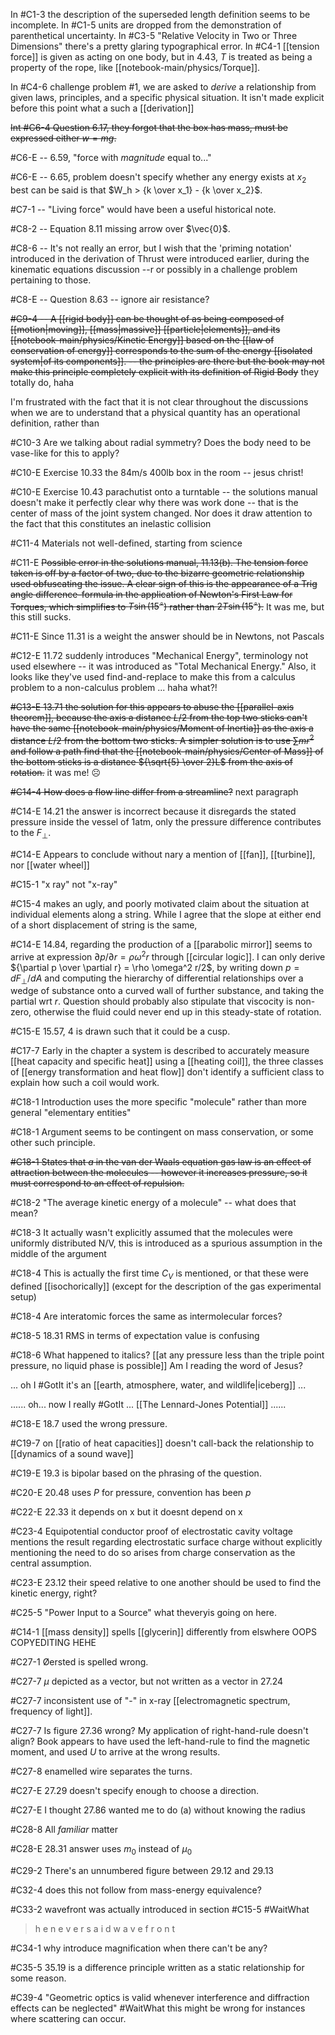  In #C1-3 the description of the superseded length definition seems to be incomplete.
In #C1-5 units are dropped from the demonstration of parenthetical uncertainty.
In #C3-5 "Relative Velocity in Two or Three Dimensions" there's a pretty glaring typographical error.
In #C4-1 [[tension force]] is given as acting on one body, but in 4.43, $T$ is treated as being a property of the rope, like [[notebook-main/physics/Torque]].

In #C4-6 challenge problem #1, we are asked to *derive* a relationship from given laws, principles, and a specific physical situation. It isn't made explicit before this point what a such a [[derivation]]

~~Int #C6-4 Question 6.17, they forgot that the box has mass, must be expressed either $w=mg$.~~

#C6-E -- 6.59, "force with *magnitude* equal to..."

#C6-E -- 6.65, problem doesn't specify whether any energy exists at $x_2$ best can be said is that $W_h > {k \over x_1} - {k \over x_2}$.

#C7-1 -- "Living force" would have been a useful historical note.

#C8-2 -- Equation 8.11 missing arrow over $\vec{0}$.

#C8-6 -- It's not really an error, but I wish that the 'priming notation' introduced in the derivation of Thrust were introduced earlier, during the kinematic equations discussion --r or possibly in a challenge problem pertaining to those.

#C8-E -- Question 8.63 -- ignore air resistance?

~~#C9-4 -- A [[rigid body]] can be thought of as being composed of [[motion|moving]], [[mass|massive]] [[particle|elements]], and its [[notebook-main/physics/Kinetic Energy]] based on the [[law of conservation of energy]] corresponds to the sum of the energy [[isolated system|of its components]]. -- the principles are there but the book may not make this principle completely explicit with its definition of Rigid Body~~ they totally do, haha

I'm frustrated with the fact that it is not clear throughout the discussions when we are to understand that a physical quantity has an operational definition, rather than

#C10-3 Are we talking about radial symmetry? Does the body need to be vase-like for this to apply?

#C10-E Exercise 10.33 the 84m/s 400lb box in the room -- jesus christ!

#C10-E Exercise 10.43 parachutist onto a turntable -- the solutions manual doesn't make it perfectly clear why there was work done -- that is the center of mass of the joint system changed. Nor does it draw attention to the fact that this constitutes an inelastic collision

#C11-4 Materials not well-defined, starting from science

#C11-E ~~Possible error in the solutions manual, 11.13(b). The tension force taken is off by a factor of two, due to the bizarre geometric relationship used obfuscating the issue. A clear sign of this is the appearance of a Trig angle difference-formula in the application of Newton's First Law for Torques, which simplifies to $T\sin(15^\circ)$ rather than $2T\sin(15^\circ)$.~~ It was me, but this still sucks.

#C11-E Since 11.31 is a weight the answer should be in Newtons, not Pascals

#C12-E 11.72 suddenly introduces "Mechanical Energy", terminology not used elsewhere -- it was introduced as "Total Mechanical Energy." Also, it looks like they've used find-and-replace to make this from a calculus problem to a non-calculus problem ... haha what?!

~~#C13-E 13.71 the solution for this appears to abuse the [[parallel-axis theorem]], because the axis a distance $L/2$ from the top two sticks can't have the same [[notebook-main/physics/Moment of Inertia]] as the axis a distance $L/2$ from the bottom two sticks. A simpler solution is to use $\sum mr^2$ and follow a path find that the [[notebook-main/physics/Center of Mass]] of the bottom sticks is a distance ${\sqrt{5} \over 2}L$ from the axis of rotation.~~ it was me! ☹

~~#C14-4 How does a flow line differ from a streamline?~~ next paragraph

#C14-E 14.21 the answer is incorrect because it disregards the stated pressure inside the vessel of 1atm, only the pressure difference contributes to the $F_\perp$.

#C14-E Appears to conclude without nary a mention of [[fan]], [[turbine]], nor [[water wheel]]

#C15-1 "x ray" not "x-ray"

#C15-4 makes an ugly, and poorly motivated claim about the situation at individual elements along a string. While I agree that the slope at either end of a short displacement of string is the same, 

#C14-E 14.84, regarding the production of a [[parabolic mirror]] seems to arrive at expression $\partial p / \partial r = \rho \omega^2 r$ through [[circular logic]]. I can only derive ${\partial p \over \partial r} = \rho \omega^2 r/2$, by writing down $p=dF_\perp/dA$ and computing the hierarchy of differential relationships over a wedge of substance onto a curved wall of further substance, and taking the partial wrt $r$. Question should probably also stipulate that viscocity is non-zero, otherwise the fluid could never end up in this steady-state of rotation.

#C15-E 15.57, 4 is drawn such that it could be a cusp.

#C17-7 Early in the chapter a system is described to accurately measure [[heat capacity and specific heat]] using a [[heating coil]], the three classes of [[energy transformation and heat flow]] don't identify a sufficient class to explain how such a coil would work.

#C18-1 Introduction uses the more specific "molecule" rather than more general "elementary entities"

#C18-1 Argument seems to be contingent on mass conservation, or some other such principle.

~~#C18-1 States that $a$ in the van der Waals equation gas law is an effect of attraction between the molecules -- however it increases pressure, so it must correspond to an effect of repulsion.~~

#C18-2 "The average kinetic energy of a molecule" -- what does that mean?

#C18-3 It actually wasn't explicitly assumed that the molecules were uniformly distributed N/V, this is introduced as a spurious assumption in the middle of the argument

#C18-4 This is actually the first time $C_V$ is mentioned, or that these were defined [[isochorically]] (except for the description of the gas experimental setup)

#C18-4 Are interatomic forces the same as intermolecular forces?

#C18-5 18.31 RMS in terms of expectation value is confusing

#C18-6 What happened to italics? [[at any pressure less than the triple point pressure, no liquid phase is possible]] Am I reading the word of Jesus? 

... oh I #GotIt it's an [[earth, atmosphere, water, and wildlife|iceberg]] ...

...... oh... now I really #GotIt ... [[The Lennard-Jones Potential]] ......

#C18-E 18.7 used the wrong pressure.

#C19-7 on [[ratio of heat capacities]] doesn't call-back the relationship to [[dynamics of a sound wave]]

#C19-E 19.3 is bipolar based on the phrasing of the question.

#C20-E 20.48 uses $P$ for pressure, convention has been $p$

#C22-E 22.33 it depends on x but it doesnt depend on x

#C23-4 Equipotential conductor proof of electrostatic cavity voltage mentions the result regarding electrostatic surface charge without explicitly mentioning the need to do so arises from charge conservation as the central assumption.

#C23-E 23.12 their speed relative to one another should be used to find the kinetic energy, right?

#C25-5 "Power Input to a Source" what theveryis going on here.

#C14-1 [[mass density]] spells [[glycerin]] differently from elswhere OOPS COPYEDITING HEHE

#C27-1 Øersted is spelled wrong.

#C27-7 $\mu$ depicted as a vector, but not written as a vector in 27.24

#C27-7 inconsistent use of "-" in x-ray [[electromagnetic spectrum, frequency of light]].

#C27-7 Is figure 27.36 wrong? My application of right-hand-rule doesn't align? Book appears to have used the left-hand-rule to find the magnetic moment, and used $U$ to arrive at the wrong results.

#C27-8 enamelled wire separates the turns.

#C27-E 27.29 doesn't specify enough to choose a direction.

#C27-E I thought 27.86 wanted me to do (a) without knowing the radius

#C28-8 All *familiar* matter

#C28-E 28.31 answer uses $m_0$ instead of $\mu_0$

#C29-2 There's an unnumbered figure between 29.12 and 29.13

#C32-4 does this not follow from mass-energy equivalence?

#C33-2 wavefront was actually introduced in section #C15-5 #WaitWhat  
> h e  n e v e r  s a i d  w a v e f r o n t

#C34-1 why introduce magnification when there can't be any?

#C35-5 35.19 is a difference principle written as a static relationship for some reason.

#C39-4 "Geometric optics is valid whenever interference and diffraction effects can be neglected" #WaitWhat this might be wrong for instances where scattering can occur.